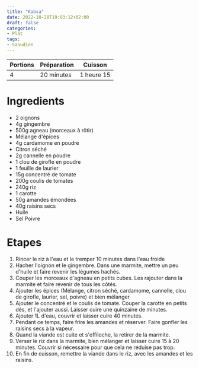 ```yaml
---
title: "Kabsa"
date: 2022-10-28T19:03:12+02:00
draft: false
categories:
- Plat
tags:
- Saoudien
---
```


| Portions | Préparation | Cuisson    |
|----------|-------------|------------|
| 4        | 20 minutes  | 1 heure 15 |

# Ingredients

- 2 oignons
- 4g gingembre
- 500g agneau (morceaux à rôtir)
- Mélange d'épices
- 4g cardamome en poudre
- Citron séché
- 2g cannelle en poudre
- 1 clou de girofle en poudre
- 1 feuille de laurier
- 15g concentré de tomate
- 200g coulis de tomates
- 240g riz
- 1 carotte
- 50g amandes émondées
- 40g raisins secs
- Huile
- Sel Poivre

# Etapes

1) Rincer le riz à l'eau et le tremper 10 minutes dans l'eau froide
2) Hacher l'oignon et le gingembre. Dans une marmite, mettre un peu d'huile et faire revenir les légumes hachés.
3) Couper les morceaux d'agneau en petits cubes. Les rajouter dans la marmite et faire revenir de tous les côtés.
4) Ajouter les épices (Mélange, citron séché, cardamome, cannelle, clou de girofle, laurier, sel, poivre) et bien mélanger
5) Ajouter le concentré et le coulis de tomate. Couper la carotte en petits dés, et l'ajouter aussi. Laisser cuire une quinzaine de minutes.
6) Ajouter 1L d'eau, couvrir et laisser cuire 40 minutes.
7) Pendant ce temps, faire frire les amandes et réserver. Faire gonfler les raisins secs à la vapeur.
8) Quand la viande est cuite et s'effiloche, la retirer de la marmite.
9) Verser le riz dans la marmite, bien mélanger et laisser cuire 15 à 20 minutes. Couvrir si nécessaire pour que cela ne réduise pas trop.
10) En fin de cuisson, remettre la viande dans le riz, avec les amandes et les raisins.
